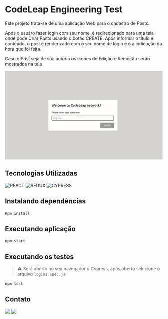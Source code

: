 # CodeLeap Engineering Test

Este projeto trata-se de uma aplicação Web para o cadastro de Posts.

Após o usuáro fazer login com seu nome, é redirecionado para uma tela onde pode Criar Posts usando o botão CREATE. Após informar o título e conteúdo, o post é renderizado com o seu nome de login e o a indicação da hora que foi feita.

Caso o Post seja de sua autoria os ícones de Edição e Remoção serão mostrados na tela

![app](src/images/codeleap.gif "App")

## Tecnologias Utilizadas

 <img  height="40" width="60" src="https://cdn.jsdelivr.net/gh/devicons/devicon/icons/react/react-original-wordmark.svg" alt="REACT" />


 <img  height="40" width="80" src="https://blog-geek-midia.s3.amazonaws.com/wp-content/uploads/2021/01/06115555/redux-logo.png" alt="REDUX" />

<img  height="40" width="80" src="https://miro.medium.com/max/1200/1*HuEr6-Y7nXOTGJoyZf0Yew.png" alt="CYPRESS"/>

## Instalando dependências

```bash
npm install
```

## Executando aplicação

```bash
npm start
```

## Executando os testes

> :warning: Será aberto no seu navegador o Cypress, após aberto selecione o arquivo `logins.spec.js`

```bash
npm test
```

## Contato

<div>
   <a href="https://www.linkedin.com/in/walmirlucena/" target="_blank"><img src="https://img.shields.io/badge/-LinkedIn-%230077B5?style=for-the-badge&logo=linkedin&logoColor=white" target="_blank"></a>
  <a href="walmirlucena3@gmail.com" target="_blank"><img src="https://img.shields.io/badge/Gmail-D14836?style=for-the-badge&logo=gmail&logoColor=white" target="_blank"></a>

 </div>